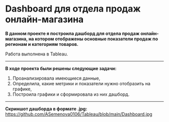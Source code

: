 # Dashboard для отдела продаж онлайн-магазина

**В данном проекте я построила дашборд для отдела продаж онлайн-магазина, на котором отображены основные показатели продаж по регионам и категориям товаров.**

Работа выполнена в Tableau.
<hr>

**В ходе проекта были решены следующие задачи:**

1. Проанализировала имеющиеся данные,
2. Определила, какие метрики и показатели нужно отобразить на графике,
3. Построила графики и сформировала из них дашборд.
<hr>

**Скриншот дашборда в формате .jpg:**
https://github.com/ASemenova0106/Tableau/blob/main/Dashboard.jpg

